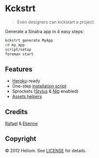 # Kckstrt
> Even designers can kickstart a project.

Generate a Sinatra app in 4 easy steps:

```sh
kckstrt generate MyApp
cd my_app
script/setup
foreman start
```

## Features
- [Heroku]-ready
- One-step [installation script][installation]
- Sprockets ([Stylus][] & [Nib][] enabled)
- [Assets helpers][helpers]

## Credits
[Rafael][rafBM] & [Etienne][EtienneLem]

## Copyright
© 2012 Heliom. See [LICENSE][] for details.

[Heroku]: http://www.heroku.com
[installation]: lib/kckstrt/templates/script/setup
[Stylus]: https://github.com/learnBoost/stylus
[Nib]: https://github.com/visionmedia/nib
[helpers]: lib/kckstrt/templates/app/helpers/helpers.rb
[rafBM]: https://github.com/rafBM
[EtienneLem]: https://github.com/EtienneLem
[LICENSE]: LICENSE.md

